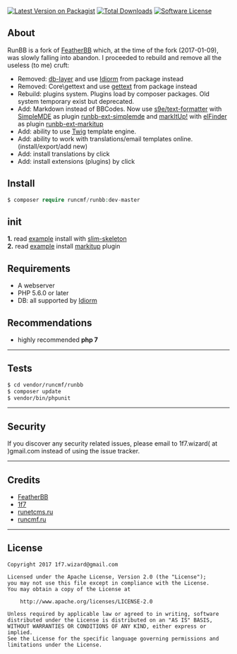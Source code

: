 [![Latest Version on Packagist][ico-version]][link-packagist]
[![Total Downloads][ico-downloads]][link-downloads]
[![Software License][ico-license]][link-license]  


## About

RunBB is a fork of [FeatherBB](https://github.com/featherbb/featherbb) which, at the time of the fork (2017-01-09), 
was slowly falling into abandon. I proceeded to rebuild and remove all the useless (to me) cruft:
* Removed: [db-layer](https://github.com/featherbb/db-layer) and use [Idiorm](https://github.com/j4mie/idiorm) from package instead  
* Removed: Core\gettext and use [gettext](https://github.com/oscarotero/Gettext) from package instead  
* Rebuild: plugins system. Plugins load by composer packages. Old system temporary exist but deprecated.
* Add: Markdown instead of BBCodes. Now use [s9e/text-formatter](https://github.com/s9e/TextFormatter) with [SimpleMDE](https://github.com/NextStepWebs/simplemde-markdown-editor) as plugin [runbb-ext-simplemde](https://github.com/runcmf/runbb-ext-simplemde) and [markItUp!](http://markitup.jaysalvat.com/home/) with [elFinder](https://github.com/Studio-42/elFinder) as plugin [runbb-ext-markitup](https://github.com/runcmf/runbb-ext-markitup) 
* Add: ability to use [Twig](https://github.com/twigphp/Twig) template engine.
* Add: ability to work with translations/email templates online. (install/export/add new)
* Add: install translations by click
* Add: install extensions (plugins) by click 



## Install
```php
$ composer require runcmf/runbb:dev-master
```

## init
**1.** read [example](docs/howto/install_with_slim_skeleton.md) install with [slim-skeleton](https://github.com/slimphp/Slim-Skeleton)  
**2.** read [example](docs/howto/install_plugin.md) install [markitup](https://github.com/runcmf/runbb-ext-markitup) plugin  


## Requirements

* A webserver
* PHP 5.6.0 or later
* DB: all supported by [Idiorm](https://github.com/j4mie/idiorm)

## Recommendations

* highly recommended **php 7**


---
## Tests
```bash
$ cd vendor/runcmf/runbb
$ composer update
$ vendor/bin/phpunit
```
---  
## Security  

If you discover any security related issues, please email to 1f7.wizard( at )gmail.com instead of using the issue tracker.  

---
## Credits

* [FeatherBB](https://github.com/featherbb/featherbb)
* [1f7](https://github.com/1f7)
* [runetcms.ru](http://runetcms.ru)
* [runcmf.ru](http://runcmf.ru)  

---
## License
 
```
Copyright 2017 1f7.wizard@gmail.com

Licensed under the Apache License, Version 2.0 (the "License");
you may not use this file except in compliance with the License.
You may obtain a copy of the License at

    http://www.apache.org/licenses/LICENSE-2.0

Unless required by applicable law or agreed to in writing, software
distributed under the License is distributed on an "AS IS" BASIS,
WITHOUT WARRANTIES OR CONDITIONS OF ANY KIND, either express or implied.
See the License for the specific language governing permissions and
limitations under the License.
```

[ico-version]: https://img.shields.io/packagist/v/runcmf/runbb.svg
[ico-license]: https://img.shields.io/badge/license-Apache%202-green.svg
[ico-downloads]: https://img.shields.io/packagist/dt/runcmf/runbb.svg

[link-packagist]: https://packagist.org/packages/runcmf/runbb
[link-license]: http://www.apache.org/licenses/LICENSE-2.0
[link-downloads]: https://github.com/runcmf/runbb
